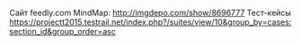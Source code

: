 Сайт feedly.com
MindMap: http://imgdepo.com/show/8696777
Тест-кейсы https://projectt2015.testrail.net/index.php?/suites/view/10&group_by=cases:section_id&group_order=asc

